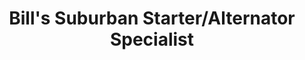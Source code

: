 ---
title: "Bill's Suburban Starter/Alternator Specialist"
url: /roseville/bills-suburban-starter-alternator-specialist/
shop: Autoteile
---